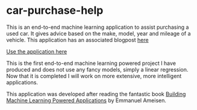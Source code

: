 # car-purchase-help
This is an end-to-end machine learning application to assist purchasing a used car. It gives advice based on the make, model, year and mileage of a vehicle. This application has an associated blogpost [here](https://sjhatfield.github.io/Car-purchase-help/)

[Use the application here](sjhatfield.com/car-purchase-help) 

This is the first end-to-end machine learning powered project I have produced and does not use any fancy models, simply a linear regression. Now that it is completed I will work on more extensive, more intelligent applications.

This application was developed after reading the fantastic book [Building Machine Learning Powered Applications](https://www.oreilly.com/library/view/building-machine-learning/9781492045106/) by Emmanuel Ameisen.
